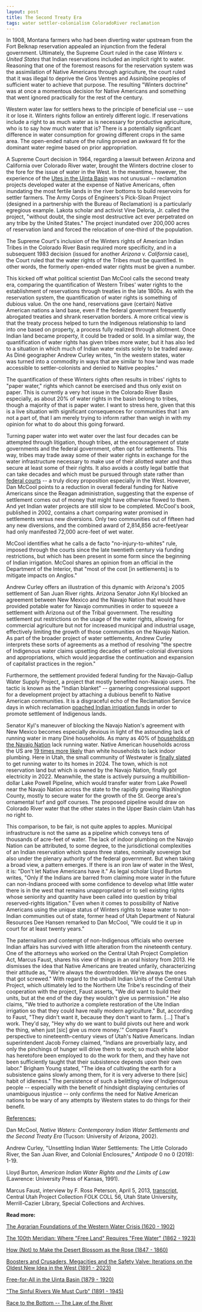 ```yaml
---
layout: post
title: The Second Treaty Era
tags: water settler-colonialism ColoradoRiver reclamation
---
```


In 1908, Montana farmers who had been diverting water upstream from the Fort Belknap reservation appealed an injunction from the federal government. Ultimately, the Supreme Court ruled in the case *Winters v. United States* that Indian reservations included an implicit right to water. Reasoning that one of the foremost reasons for the reservation system was the assimilation of Native Americans through agriculture, the court ruled that it was illegal to deprive the Gros Ventres and Assiniboine peoples of sufficient water to achieve that purpose. The resulting "Winters doctrine" was at once a momentous decision for Native Americans and something that went ignored practically for the rest of the century. 

Western water law for settlers hews to the principle of beneficial use -- use it or lose it. Winters rights follow an entirely different logic. If reservations include a right to as much water as is necessary for productive agriculture, who is to say how much water that is? There is a potentially significant difference in water consumption for growing different crops in the same area. The open-ended nature of the ruling proved an awkward fit for the dominant water regime based on prior appropriation. 

A Supreme Court decision in 1964, regarding a lawsuit between Arizona and California over Colorado River water, brought the Winters doctrine closer to the fore for the issue of water in the West. In the meantime, however, the experience of the [Utes in the Uinta Basin](https://natehousley.com/2024/02/01/Free-for-All.html) was not unusual -- reclamation projects developed water at the expense of Native Americans, often inundating the most fertile lands in the river bottoms to build reservoirs for settler farmers. The Army Corps of Engineers's Pick-Sloan Project (designed in a partnership with the Bureau of Reclamation) is a particularly egregious example. Lakota scholar and activist Vine Deloria, Jr. called the project, "without doubt, the single most destructive act ever perpetrated on any tribe by the United States." The project inundated over 200,000 acres of reservation land and forced the relocation of one-third of the population. 

The Supreme Court's inclusion of the Winters rights of American Indian Tribes in the Colorado River Basin required more specificity, and in a subsequent 1983 decision (issued for another *Arizona v. California* case), the Court ruled that the water rights of the Tribes must be quantified. In other words, the formerly open-ended water rights must be given a number.

This kicked off what political scientist Dan McCool calls the second treaty era, comparing the quantification of Western Tribes' water rights to the establishment of reservations through treaties in the late 1800s. As with the reservation system, the quantification of water rights is something of dubious value. On the one hand, reservations gave (certain) Native American nations a land base, even if the federal government frequently abrogated treaties and shrank reservation borders. A more critical view is that the treaty process helped to turn the Indigenous relationship to land into one based on property, a process fully realized through allotment. Once Indian land became property, it could be traded or sold. In a similar way, the quantification of water rights has given tribes more water, but it has also led to a situation in which much of Indian water exists solely to be traded away. As Diné geographer Andrew Curley writes, "In the western states, water was turned into a commodity in ways that are similar to how land was made accessible to settler-colonists and denied to Native peoples." 

The quantification of these Winters rights often results in tribes' rights to "paper water," rights which cannot be exercised and thus only exist on paper. This is currently a very hot issue in the Colorado River Basin especially, as about 20% of water rights in the basin belong to tribes, though a majority of that is paper water. I want to stress here, given that this is a live situation with significant consequences for communities that I am not a part of, that I am merely trying to inform rather than weigh in with my opinion for what to do about this going forward.

Turning paper water into wet water over the last four decades can be attempted through litigation, though tribes, at the encouragement of state governments and the federal government, often opt for settlements. This way, tribes may trade away some of their water rights in exchange for the water infrastructure necessary to make use of their allotted water and thus secure at least some of their rights. It also avoids a costly legal battle that can take decades and which must be pursued through state rather than [federal courts](https://en.wikipedia.org/wiki/McCarran_Amendment) -- a truly dicey proposition especially in the West. However, Dan McCool points to a reduction in overall federal funding for Native Americans since the Reagan administration, suggesting that the expense of settlement comes out of money that might have otherwise flowed to them. And yet Indian water projects are still slow to be completed. McCool's book, published in 2002, contains a chart comparing water promised in settlements versus new diversions. Only two communities out of fifteen had any new diversions, and the combined award of 2,814,856 acre-feet/year had only manifested 72,000 acre-feet of wet water.

McCool identifies what he calls a de facto "no-injury-to-whites" rule, imposed through the courts since the late twentieth century via funding restrictions, but which has been present in some form since the beginning of Indian irrigation. McCool shares an opinion from an official in the Department of the Interior, that "most of the cost \[in settlements] is to mitigate impacts on Anglos."

Andrew Curley offers an illustration of this dynamic with Arizona's 2005 settlement of San Juan River rights. Arizona Senator John Kyl blocked an agreement between New Mexico and the Navajo Nation that would have provided potable water for Navajo communities in order to squeeze a settlement with Arizona out of the Tribal government. The resulting settlement put restrictions on the usage of the water rights, allowing for commercial agriculture but not for increased municipal and industrial usage, effectively limiting the growth of those communities on the Navajo Nation. As part of the broader project of water settlements, Andrew Curley interprets these sorts of agreements as a method of resolving "the spectre of Indigenous water claims upsetting decades of settler-colonial diversions and appropriations, which would jeopardise the continuation and expansion of capitalist practices in the region."

Furthermore, the settlement provided federal funding for the Navajo-Gallup Water Supply Project, a project that mostly benefited non-Navajo users. The tactic is known as the "Indian blanket" -- garnering congressional support for a development project by attaching a dubious benefit to Native American communities. It is a disgraceful echo of the Reclamation Service days in which reclamation [poached Indian irrigation funds](https://natehousley.com/2024/02/01/Free-for-All.html) in order to promote settlement of Indigenous lands.

Senator Kyl's maneuver of blocking the Navajo Nation's agreement with New Mexico becomes especially devious in light of the astounding lack of running water in many Diné households. As many as 40% of [households on the Navajo Nation](https://theconversation.com/supreme-court-rules-the-us-is-not-required-to-ensure-access-to-water-for-the-navajo-nation-202588) lack running water. Native American households across the US are [19 times more likely](https://www.acf.hhs.gov/blog/2022/08/addressing-water-and-wastewater-challenges-tribal-nations) than white households to lack indoor plumbing. Here in Utah, the small community of Westwater is [finally slated](https://ksltv.com/601168/water-project-to-bring-running-water-to-southern-utah-community/) to get running water to its homes in 2024. The town, which is not reservation land but which is owned by the Navajo Nation, finally got electricity in 2022. Meanwhile, the state is actively pursuing a multibillion-dollar Lake Powell Pipeline, which would transfer water from Lake Powell near the Navajo Nation across the state to the rapidly growing Washington County, mostly to secure water for the growth of the St. George area's ornamental turf and golf courses. The proposed pipeline would draw on Colorado River water that the other states in the Upper Basin claim Utah has no right to.

This comparison, to be fair, is not quite apples to apples. Municipal infrastructure is not the same as a pipeline which conveys tens of thousands of acre-feet of water. The lack of indoor plumbing on the Navajo Nation can be attributed, to some degree, to the jurisdictional complexities of an Indian reservation which spans three states, nominally sovereign but also under the plenary authority of the federal government. But when taking a broad view, a pattern emerges. If there is an iron law of water in the West, it is: "Don't let Native Americans have it." As legal scholar Lloyd Burton writes, "Only if the Indians are barred from claiming more water in the future can non-Indians proceed with some confidence to develop what little water there is in the west that remains unappropriated or to sell existing rights whose seniority and quantity have been called into question by tribal reserved-rights litigation." Even when it comes to possibility of Native Americans using the unique status of Winters rights to lease water to non-Indian communities out of state, former head of Utah Department of Natural Resources Dee Hansen remarked to Dan McCool, "We could tie it up in court for at least twenty years." 

The paternalism and contempt of non-Indigenous officials who oversee Indian affairs has survived with little alteration from the nineteenth century. One of the attorneys who worked on the Central Utah Project Completion Act, Marcus Faust, shares his view of things in an oral history from 2013. He dismisses the idea that Native Americans are treated unfarily, characterizing their attitude as, "We're always the downtrodden. We're always the ones that got screwed." With regard to the unbuilt Indian Units of the Central Utah Project, which ultimately led to the Northern Ute Tribe's rescinding of their cooperation with the project, Faust asserts, "We did want to build their units, but at the end of the day they wouldn't give us permission." He also claims, "We tried to authorize a complete restoration of the Ute Indian irrigation so that they could have really modern agriculture." But, according to Faust, "They didn't want it, because they don't want to farm. [...] That's work. They'd say, "Hey why do we want to build pivots out here and work the thing, when just [sic] give us more money.'" Compare Faust's perspective to nineteenth-century views of Utah's Native Americans. Indian superintendent Jacob Forney claimed, "Indians are proverbially lazy, and only the pinchings of hunger will drive them to work; so much white labor has heretofore been employed to do the work for them, and they have not been sufficiently taught that their subsistence depends upon their own labor." Brigham Young stated, "The idea of cultivating the earth for a subsistence gains slowly among them, for it is very adverse to there [sic] habit of idleness." The persistence of such a belittling view of Indigenous people -- especially with the benefit of hindsight displaying centuries of unambiguous injustice -- only confirms the need for Native American nations to be wary of any attempts by Western states to do things for their benefit. 

<u>References:</u>
<p>Dan McCool, <i>Native Waters: Contemporary Indian Water Settlements and the Second Treaty Era</i> (Tucson: University of Arizona, 2002).  
<p>Andrew Curley, "Unsettling Indian Water Settlements: The Little Colorado River, the San Juan River, and Colonial Enclosures," <i>Antipode</i> 0 no 0 (2019): 1-19.  
<p>Lloyd Burton, <i>American Indian Water Rights and the Limits of Law</i> (Lawrence: University Press of Kansas, 1991).  
<p>Marcus Faust, interview by F. Ross Peterson, April 5, 2013, <a href="https://digital.lib.usu.edu/digital/collection/centralutah/id/84/rec/45">transcript</a>, Central Utah Project Collection FOLK COLL 56, Utah State University, Merrill-Cazier Library, Special Collections and Archives. 

**Read more:**
<p></p>
<p><a href="https://natehousley.com/2023/11/25/Agrarian-Foundations.html">The Agrarian Foundations of the Western Water Crisis (1620 - 1902)</a>
<p></p><a href="https://natehousley.com/2023/12/03/100th-Meridian.html">The 100th Meridian: Where "Free Land" Requires "Free Water" (1862 - 1923)</a>
<p></p><a href="https://natehousley.com/2023/12/21/How-Not-to-Make-the-Desert-Blossom-as-the-Rose.html">How (Not) to Make the Desert Blossom as the Rose (1847 - 1860)</a>
<p></p><a href="https://natehousley.com/2024/01/10/Boosters-and-Crusaders.html">Boosters and Crusaders, Megacities and the Safety Valve: Iterations on the Oldest New Idea in the West (1891 - 2023)</a>
<p><a href="https://natehousley.com/2024/02/01/Free-for-All.html">Free-for-All in the Uinta Basin (1879 - 1920)</a>  
<p><a href="https://natehousley.com/2024/02/25/Sinful-Rivers-We-Must-Curb.html">"The Sinful Rivers We Must Curb" (1891 - 1945)</a></p> 
<p><a href="https://natehousley.com/2024/03/08/Race-to-the-Bottom.html">Race to the Bottom -- The Law of the River</a>
<p><a href="https://natehousley.com/2024/03/20/Our-Last-Major-Water-Resource.html>Our Last Major Water Resource -- The Central Utah Project</a>
